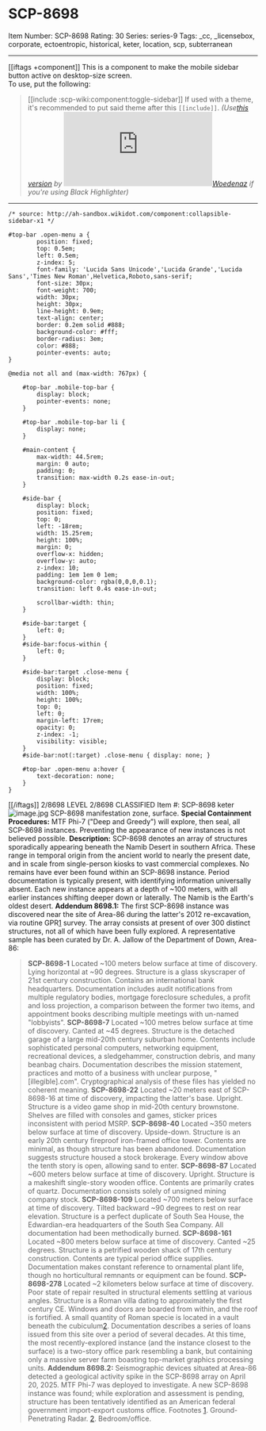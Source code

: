 # SCP-8698
Item Number: SCP-8698
Rating: 30
Series: series-9
Tags: _cc, _licensebox, corporate, ectoentropic, historical, keter, location, scp, subterranean

---

[[iftags +component]]
This is a component to make the mobile sidebar button active on desktop-size screen.  
To use, put the following:
> [[include :scp-wiki:component:toggle-sidebar]]
If used with a theme, it's recommended to put said theme after this `[[include]]`.
_(Use[this version](/component:toggle-sidebar-bhl) by [![Woedenaz](https://www.wikidot.com/avatar.php?userid=1404096&amp;size=small&amp;timestamp=1750539832)](http://www.wikidot.com/user:info/woedenaz)[Woedenaz](http://www.wikidot.com/user:info/woedenaz) if you're using Black Highlighter)_
* * *
    
    /* source: http://ah-sandbox.wikidot.com/component:collapsible-sidebar-x1 */
     
    #top-bar .open-menu a {
            position: fixed;
            top: 0.5em;
            left: 0.5em;
            z-index: 5;
            font-family: 'Lucida Sans Unicode','Lucida Grande','Lucida Sans','Times New Roman',Helvetica,Roboto,sans-serif;
            font-size: 30px;
            font-weight: 700;
            width: 30px;
            height: 30px;
            line-height: 0.9em;
            text-align: center;
            border: 0.2em solid #888;
            background-color: #fff;
            border-radius: 3em;
            color: #888;
            pointer-events: auto;
    }
     
    @media not all and (max-width: 767px) {
     
        #top-bar .mobile-top-bar {
            display: block;
            pointer-events: none;
        }
     
        #top-bar .mobile-top-bar li {
            display: none;
        }
     
        #main-content {
            max-width: 44.5rem;
            margin: 0 auto;
            padding: 0;
            transition: max-width 0.2s ease-in-out;
        }
     
        #side-bar {
            display: block;
            position: fixed;
            top: 0;
            left: -18rem;
            width: 15.25rem;
            height: 100%;
            margin: 0;
            overflow-x: hidden;
            overflow-y: auto;
            z-index: 10;
            padding: 1em 1em 0 1em;
            background-color: rgba(0,0,0,0.1);
            transition: left 0.4s ease-in-out;
     
            scrollbar-width: thin;
        }
     
        #side-bar:target {
            left: 0;
        }
        #side-bar:focus-within {
            left: 0;
        }
     
        #side-bar:target .close-menu {
            display: block;
            position: fixed;
            width: 100%;
            height: 100%;
            top: 0;
            left: 0;
            margin-left: 17rem;
            opacity: 0;
            z-index: -1;
            visibility: visible;
        }
        #side-bar:not(:target) .close-menu { display: none; }
     
        #top-bar .open-menu a:hover {
            text-decoration: none;
        }
    }
  
[[/iftags]] 
2/8698 LEVEL 2/8698
CLASSIFIED
Item #: SCP-8698
keter
![image.jpg](https://scp-wiki.wdfiles.com/local--files/scp-8698/image.jpg)
SCP-8698 manifestation zone, surface.
**Special Containment Procedures:** MTF Phi-7 ("Deep and Greedy") will explore, then seal, all SCP-8698 instances. Preventing the appearance of new instances is not believed possible.
**Description:** SCP-8698 denotes an array of structures sporadically appearing beneath the Namib Desert in southern Africa. These range in temporal origin from the ancient world to nearly the present date, and in scale from single-person kiosks to vast commercial complexes.
No remains have ever been found within an SCP-8698 instance. Period documentation is typically present, with identifying information universally absent.
Each new instance appears at a depth of ~100 meters, with all earlier instances shifting deeper down or laterally.
The Namib is the Earth's oldest desert.
**Addendum 8698.1:** The first SCP-8698 instance was discovered near the site of Area-86 during the latter's 2012 re-excavation, via routine GPR[1](javascript:;) survey. The array consists at present of over 300 distinct structures, not all of which have been fully explored.
A representative sample has been curated by Dr. A. Jallow of the Department of Down, Area-86:
> **SCP-8698-1**
> Located ~100 meters below surface at time of discovery. Lying horizontal at ~90 degrees.
> Structure is a glass skyscraper of 21st century construction. Contains an international bank headquarters.
> Documentation includes audit notifications from multiple regulatory bodies, mortgage foreclosure schedules, a profit and loss projection, a comparison between the former two items, and appointment books describing multiple meetings with un-named "lobbyists".
> **SCP-8698-7**
> Located ~100 metres below surface at time of discovery. Canted at ~45 degrees.
> Structure is the detached garage of a large mid-20th century suburban home. Contents include sophisticated personal computers, networking equipment, recreational devices, a sledgehammer, construction debris, and many beanbag chairs.
> Documentation describes the mission statement, practices and motto of a business with unclear purpose, "[illegible].com". Cryptographical analysis of these files has yielded no coherent meaning.
> **SCP-8698-22**
> Located ~20 meters east of SCP-8698-16 at time of discovery, impacting the latter's base. Upright.
> Structure is a video game shop in mid-20th century brownstone. Shelves are filled with consoles and games, sticker prices inconsistent with period MSRP.
> **SCP-8698-40**
> Located ~350 meters below surface at time of discovery. Upside-down.
> Structure is an early 20th century fireproof iron-framed office tower. Contents are minimal, as though structure has been abandoned.
> Documentation suggests structure housed a stock brokerage. Every window above the tenth story is open, allowing sand to enter.
> **SCP-8698-87**
> Located ~600 meters below surface at time of discovery. Upright.
> Structure is a makeshift single-story wooden office. Contents are primarily crates of quartz.
> Documentation consists solely of unsigned mining company stock.
> **SCP-8698-109**
> Located ~700 meters below surface at time of discovery. Tilted backward ~90 degrees to rest on rear elevation.
> Structure is a perfect duplicate of South Sea House, the Edwardian-era headquarters of the South Sea Company.
> All documentation had been methodically burned.
> **SCP-8698-161**
> Located ~800 meters below surface at time of discovery. Canted ~25 degrees.
> Structure is a petrified wooden shack of 17th century construction. Contents are typical period office supplies.
> Documentation makes constant reference to ornamental plant life, though no horticultural remnants or equipment can be found.
> **SCP-8698-278**
> Located ~2 kilometers below surface at time of discovery. Poor state of repair resulted in structural elements settling at various angles.
> Structure is a Roman villa dating to approximately the first century CE. Windows and doors are boarded from within, and the roof is fortified. A small quantity of Roman specie is located in a vault beneath the cubiculum[2](javascript:;).
> Documentation describes a series of loans issued from this site over a period of several decades.
At this time, the most recently-explored instance (and the instance closest to the surface) is a two-story office park resembling a bank, but containing only a massive server farm boasting top-market graphics processing units.
**Addendum 8698.2:** Seismographic devices situated at Area-86 detected a geological activity spike in the SCP-8698 array on April 20, 2025. MTF Phi-7 was deployed to investigate. A new SCP-8698 instance was found; while exploration and assessment is pending, structure has been tentatively identified as an American federal government import-export customs office.
Footnotes
[1](javascript:;). Ground-Penetrating Radar.
[2](javascript:;). Bedroom/office.